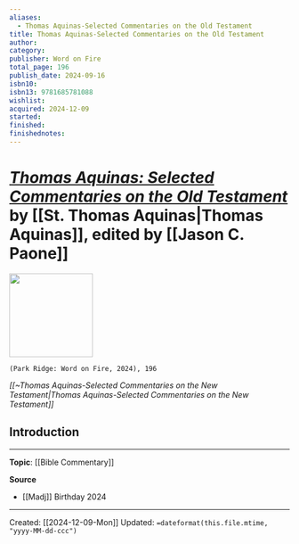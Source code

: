 ```yaml
---
aliases:
  - Thomas Aquinas-Selected Commentaries on the Old Testament
title: Thomas Aquinas-Selected Commentaries on the Old Testament
author: 
category: 
publisher: Word on Fire
total_page: 196
publish_date: 2024-09-16
isbn10: 
isbn13: 9781685781088
wishlist: 
acquired: 2024-12-09
started: 
finished: 
finishednotes:
---
```

# *[Thomas Aquinas: Selected Commentaries on the Old Testament](https://bookstore.wordonfire.org/products/thomas-aquinas-selected-commentaries-on-the-old-testament)* by [[St. Thomas Aquinas|Thomas Aquinas]], edited by [[Jason C. Paone]]

<img src="https://bookstore.wordonfire.org/cdn/shop/files/240522_Thomas-Aquinas-Selected-Commentaries_Shopify_FRONT_MT.png?v=1725399300&width=1100" width=150>

`(Park Ridge: Word on Fire, 2024), 196`

*[[~Thomas Aquinas-Selected Commentaries on the New Testament|Thomas Aquinas-Selected Commentaries on the New Testament]]*

## Introduction


--- 
**Topic**: [[Bible Commentary]]

**Source**
- [[Madj]] Birthday 2024

---
Created: [[2024-12-09-Mon]]
Updated: `=dateformat(this.file.mtime, "yyyy-MM-dd-ccc")`
